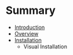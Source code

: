 # Summary

* [Introduction](README.md)
* [Overview](overview.md)
* [Installation](installation.md)
   * Visual Installation

